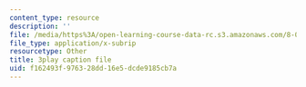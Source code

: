```yaml
---
content_type: resource
description: ''
file: /media/https%3A/open-learning-course-data-rc.s3.amazonaws.com/8-04-quantum-physics-i-spring-2016/f162493f976328dd16e5dcde9185cb7a_AnzhigYawy8.srt
file_type: application/x-subrip
resourcetype: Other
title: 3play caption file
uid: f162493f-9763-28dd-16e5-dcde9185cb7a
---
```

